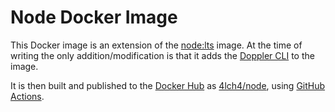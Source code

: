 # Node Docker Image

This Docker image is an extension of the [node:lts][0] image. At the time of writing the only addition/modification is that it adds the [Doppler CLI][1] to the image.

It is then built and published to the [Docker Hub][2] as [4lch4/node][3], using [GitHub Actions][4].

[0]: https://hub.docker.com/_/node
[1]: https://docs.doppler.com/docs/cli
[2]: https://hub.docker.com
[3]: https://hub.docker.com/repository/docker/4lch4/node
[4]: https://docs.github.com/en/actions
